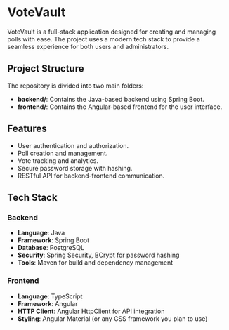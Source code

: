 # VoteVault

VoteVault is a full-stack application designed for creating and managing polls with ease. The project uses a modern tech stack to provide a seamless experience for both users and administrators.

## Project Structure

The repository is divided into two main folders:
- **backend/**: Contains the Java-based backend using Spring Boot.
- **frontend/**: Contains the Angular-based frontend for the user interface.

## Features

- User authentication and authorization.
- Poll creation and management.
- Vote tracking and analytics.
- Secure password storage with hashing.
- RESTful API for backend-frontend communication.

## Tech Stack

### Backend
- **Language**: Java
- **Framework**: Spring Boot
- **Database**: PostgreSQL
- **Security**: Spring Security, BCrypt for password hashing
- **Tools**: Maven for build and dependency management

### Frontend
- **Language**: TypeScript
- **Framework**: Angular
- **HTTP Client**: Angular HttpClient for API integration
- **Styling**: Angular Material (or any CSS framework you plan to use)

